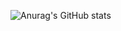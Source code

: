 
![Anurag's GitHub stats](https://github-readme-stats.vercel.app/api?username=eugene0928&show_icons=true&theme=dracula)
